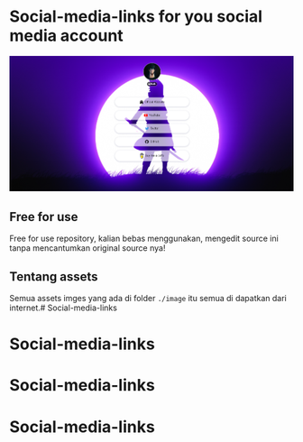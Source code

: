 Social-media-links for you social media account
=========================

![thumbnail](./thumbnail.png)

## Free for use
Free for use repository, kalian bebas menggunakan, mengedit source ini tanpa mencantumkan original source nya!

## Tentang assets
Semua assets imges yang ada di folder
``` ./image ``` itu semua di dapatkan dari internet.# Social-media-links

# Social-media-links
# Social-media-links
# Social-media-links
